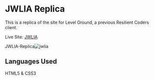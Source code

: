 # JWLIA Replica

This is a replica of the site for Level Ground, a previous Resilient Coders client.

Live Site: [JWLIA](https://jwliaproto.netlify.app/)

JWLIA-Replica![jwlia](https://user-images.githubusercontent.com/101942628/164878384-ed31a92b-7e93-48b1-a103-b6d513669e62.PNG)

## Languages Used

HTML5 & CSS3
